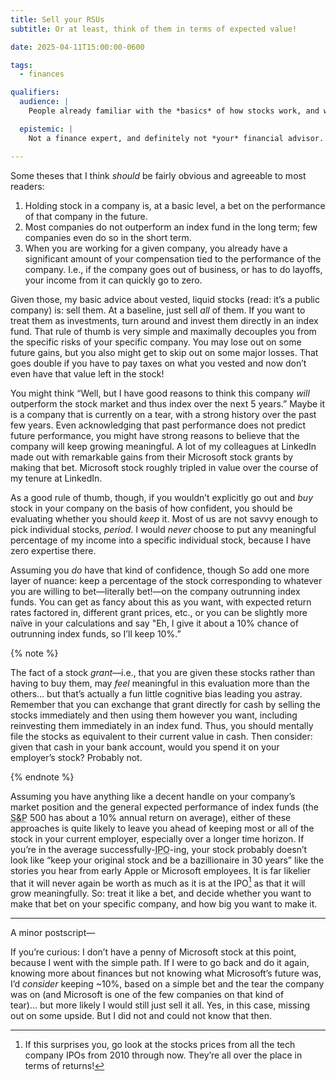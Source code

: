```yaml
---
title: Sell your RSUs
subtitle: Or at least, think of them in terms of expected value!

date: 2025-04-11T15:00:00-0600

tags:
  - finances

qualifiers:
  audience: |
    People already familiar with the *basics* of how stocks work, and who aren’t already experts in stock-based compensation.

  epistemic: |
    Not a finance expert, and definitely not *your* financial advisor. But someone who has been thinking about this for quite some time. And this is the kind of thing I wish someone had told *me* a decade ago!

---
```


Some theses that I think *should* be fairly obvious and agreeable to most readers:

1. Holding stock in a company is, at a basic level, a bet on the performance of that company in the future.
2. Most companies do not outperform an index fund in the long term; few companies even do so in the short term.
3. When you are working for a given company, you already have a significant amount of your compensation tied to the performance of the company. I.e., if the company goes out of business, or has to do layoffs, your income from it can quickly go to zero.

Given those, my basic advice about vested, liquid stocks (read: it’s a public company) is: sell them. At a baseline, just sell *all* of them. If you want to treat them as investments, turn around and invest them directly in an index fund. That rule of thumb is very simple and maximally decouples you from the specific risks of your specific company. You may lose out on some future gains, but you also might get to skip out on some major losses. That goes double if you have to pay taxes on what you vested and now don’t even have that value left in the stock!

You might think “Well, but I have good reasons to think this company *will* outperform the stock market and thus index over the next 5 years.” Maybe it is a company that is currently on a tear, with a strong history over the past few years. Even acknowledging that past performance does not predict future performance, you might have strong reasons to believe that the company will keep growing meaningful. A lot of my colleagues at LinkedIn made out with remarkable gains from their Microsoft stock grants by making that bet. Microsoft stock roughly tripled in value over the course of my tenure at LinkedIn.

As a good rule of thumb, though, if you wouldn’t explicitly go out and *buy* stock in your company on the basis of how confident, you should be evaluating whether you should *keep* it. Most of us are not savvy enough to pick individual stocks, *period*. I would *never* choose to put any meaningful percentage of my income into a specific individual stock, because I have zero expertise there.

Assuming you *do* have that kind of confidence, though So add one more layer of nuance: keep a percentage of the stock corresponding to whatever you are willing to bet—literally bet!—on the company outrunning index funds. You can get as fancy about this as you want, with expected return rates factored in, different grant prices, etc., or you can be slightly more naïve in your calculations and say "Eh, I give it about a 10% chance of outrunning index funds, so I’ll keep 10%.”

{% note %}

The fact of a stock *grant*—i.e., that you are given these stocks rather than having to buy them, may *feel* meaningful in this evaluation more than the others… but that’s actually a fun little cognitive bias leading you astray. Remember that you can exchange that grant directly for cash by selling the stocks immediately and then using them however you want, including reinvesting them immediately in an index fund. Thus, you should mentally file the stocks as equivalent to their current value in cash. Then consider: given that cash in your bank account, would you spend it on your employer’s stock? Probably not.

{% endnote %}

Assuming you have anything like a decent handle on your company’s market position and the general expected performance of index funds (the <abbr title="Standard and Poors">S&P</abbr> 500 has about a 10% annual return on average), either of these approaches is quite likely to leave you ahead of keeping most or all of the stock in your current employer, especially over a longer time horizon. If you’re in the average successfully-<abbr title="initial public offering">IPO</abbr>-ing, your stock probably doesn’t look like “keep your original stock and be a bazillionaire in 30 years” like the stories you hear from early Apple or Microsoft employees. It is far likelier that it will never again be worth as much as it is at the <abbr>IPO</abbr>[^ipo] as that it will grow meaningfully. So: treat it like a bet, and decide whether you want to make that bet on your specific company, and how big you want to make it.

---

A minor postscript—

If you’re curious: I don’t have a penny of Microsoft stock at this point, because I went with the simple path. If I were to go back and do it again, knowing more about finances but not knowing what Microsoft’s future was, I’d *consider* keeping ~10%, based on a simple bet and the tear the company was on (and Microsoft is one of the few companies on that kind of tear)… but more likely I would still just sell it all. Yes, in this case, missing out on some upside. But I did not and could not know that then.

[^ipo]: If this surprises you, go look at the stocks prices from all the tech company <abbr>IPO</abbr>s from 2010 through now. They’re all over the place in terms of returns!